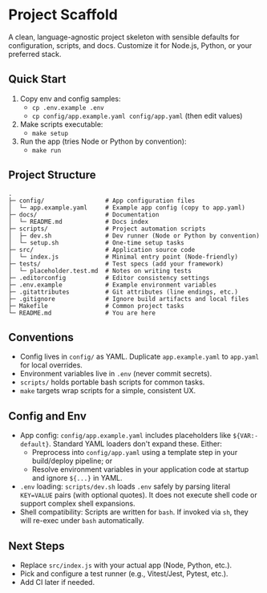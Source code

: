 # Project Scaffold

A clean, language-agnostic project skeleton with sensible defaults for configuration, scripts, and docs. Customize it for Node.js, Python, or your preferred stack.

## Quick Start

1. Copy env and config samples:
   - `cp .env.example .env`
   - `cp config/app.example.yaml config/app.yaml` (then edit values)
2. Make scripts executable:
   - `make setup`
3. Run the app (tries Node or Python by convention):
   - `make run`

## Project Structure

```
.
├─ config/                 # App configuration files
│  └─ app.example.yaml     # Example app config (copy to app.yaml)
├─ docs/                   # Documentation
│  └─ README.md            # Docs index
├─ scripts/                # Project automation scripts
│  ├─ dev.sh               # Dev runner (Node or Python by convention)
│  └─ setup.sh             # One-time setup tasks
├─ src/                    # Application source code
│  └─ index.js             # Minimal entry point (Node-friendly)
├─ tests/                  # Test specs (add your framework)
│  └─ placeholder.test.md  # Notes on writing tests
├─ .editorconfig           # Editor consistency settings
├─ .env.example            # Example environment variables
├─ .gitattributes          # Git attributes (line endings, etc.)
├─ .gitignore              # Ignore build artifacts and local files
├─ Makefile                # Common project tasks
└─ README.md               # You are here
```

## Conventions

- Config lives in `config/` as YAML. Duplicate `app.example.yaml` to `app.yaml` for local overrides.
- Environment variables live in `.env` (never commit secrets).
- `scripts/` holds portable bash scripts for common tasks.
- `make` targets wrap scripts for a simple, consistent UX.

## Config and Env

- App config: `config/app.example.yaml` includes placeholders like `${VAR:-default}`. Standard YAML loaders don't expand these. Either:
  - Preprocess into `config/app.yaml` using a template step in your build/deploy pipeline; or
  - Resolve environment variables in your application code at startup and ignore `${...}` in YAML.
- `.env` loading: `scripts/dev.sh` loads `.env` safely by parsing literal `KEY=VALUE` pairs (with optional quotes). It does not execute shell code or support complex shell expansions.
- Shell compatibility: Scripts are written for `bash`. If invoked via `sh`, they will re-exec under `bash` automatically.

## Next Steps

- Replace `src/index.js` with your actual app (Node, Python, etc.).
- Pick and configure a test runner (e.g., Vitest/Jest, Pytest, etc.).
- Add CI later if needed.
